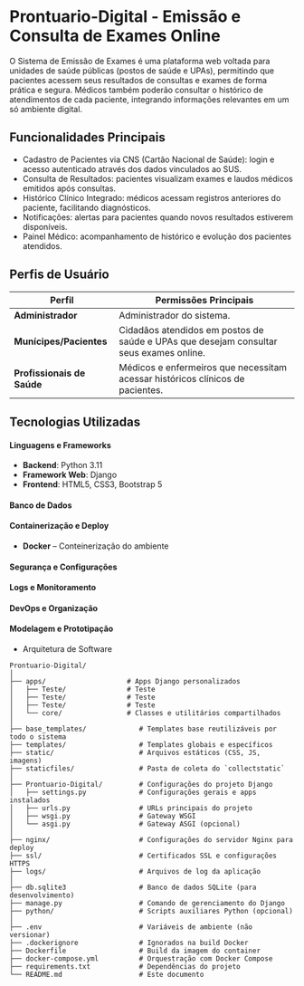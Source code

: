 # Prontuario-Digital - Emissão e Consulta de Exames Online

O Sistema de Emissão de Exames é uma plataforma web voltada para unidades de saúde públicas (postos de saúde e UPAs), permitindo que pacientes acessem seus resultados de consultas e exames de forma prática e segura. Médicos também poderão consultar o histórico de atendimentos de cada paciente, integrando informações relevantes em um só ambiente digital. 

## Funcionalidades Principais
- Cadastro de Pacientes via CNS (Cartão Nacional de Saúde): login e acesso autenticado através dos dados vinculados ao SUS. 
- Consulta de Resultados: pacientes visualizam exames e laudos médicos emitidos após consultas.
- Histórico Clínico Integrado: médicos acessam registros anteriores do paciente, facilitando diagnósticos.
- Notificações: alertas para pacientes quando novos resultados estiverem disponíveis.
- Painel Médico: acompanhamento de histórico e evolução dos pacientes atendidos. 
## Perfis de Usuário
| Perfil        | Permissões Principais |
|---------------|------------------------|
| **Administrador** | Administrador do sistema. |
| **Munícipes/Pacientes**     | Cidadãos atendidos em postos de saúde e UPAs que desejam consultar seus exames online. |
| **Profissionais de Saúde**      | Médicos e enfermeiros que necessitam acessar históricos clínicos de pacientes. |



## Tecnologias Utilizadas

#### Linguagens e Frameworks
- **Backend**: Python 3.11
- **Framework Web**: Django
- **Frontend**: HTML5, CSS3, Bootstrap 5

#### Banco de Dados
#### Containerização e Deploy
- **Docker** – Conteinerização do ambiente
#### Segurança e Configurações
#### Logs e Monitoramento
#### DevOps e Organização
#### Modelagem e Prototipação



  - Arquitetura de Software
  ```  
Prontuario-Digital/
│
├── apps/                    # Apps Django personalizados
│   ├── Teste/               # Teste
│   ├── Teste/               # Teste
│   ├── Teste/               # Teste
│   └── core/                # Classes e utilitários compartilhados
│
├── base_templates/             # Templates base reutilizáveis por todo o sistema
├── templates/                  # Templates globais e específicos
├── static/                     # Arquivos estáticos (CSS, JS, imagens)
├── staticfiles/                # Pasta de coleta do `collectstatic`
│
├── Prontuario-Digital/         # Configurações do projeto Django
│   ├── settings.py             # Configurações gerais e apps instalados
│   ├── urls.py                 # URLs principais do projeto
│   ├── wsgi.py                 # Gateway WSGI
│   └── asgi.py                 # Gateway ASGI (opcional)
│
├── nginx/                      # Configurações do servidor Nginx para deploy
├── ssl/                        # Certificados SSL e configurações HTTPS
├── logs/                       # Arquivos de log da aplicação
│
├── db.sqlite3                  # Banco de dados SQLite (para desenvolvimento)
├── manage.py                   # Comando de gerenciamento do Django
├── python/                     # Scripts auxiliares Python (opcional)
│
├── .env                        # Variáveis de ambiente (não versionar)
├── .dockerignore               # Ignorados na build Docker
├── Dockerfile                  # Build da imagem do container
├── docker-compose.yml          # Orquestração com Docker Compose
├── requirements.txt            # Dependências do projeto
└── README.md                   # Este documento
````

